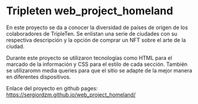 # Tripleten web_project_homeland

En este proyecto se da a conocer la diversidad de países de origen de los colaboradores de TripleTen. Se enlistan una serie de ciudades con su respectiva descripción y la opción de comprar un NFT sobre el arte de la ciudad.

Durante este proyecto se utilizaron tecnologías como HTML para el marcado de la información y CSS para el estilo de cada sección. También se utilizaromn media queries para que el sitio se adapte de la mejor manera en diferentes dispositivos.

Enlace del proyecto en github pages: https://sergiordzm.github.io/web_project_homeland/
